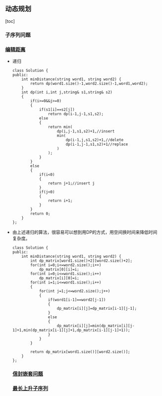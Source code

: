 ## 动态规划

[toc]

### 子序列问题

### [编辑距离](https://leetcode-cn.com/problems/edit-distance/)

- 递归

  ```
  class Solution {
  public:
      int minDistance(string word1, string word2) {
          return dp(word1.size()-1,word2.size()-1,word1,word2);
      }
      int dp(int i,int j,string& s1,string& s2)
      {
          if(i>=0&&j>=0)
          {
              if(s1[i]==s2[j])
                  return dp(i-1,j-1,s1,s2);
              else
              {
                  return min(
                      dp(i,j-1,s1,s2)+1,//insert
                      min(
                          dp(i-1,j,s1,s2)+1,//delete
                          dp(i-1,j-1,s1,s2)+1//replace
                      )
                  );
              }
          }
          else
          {
              if(i<0)
              {
                  return j+1;//insert j
              }
              if(j<0)
              {
                  return i+1;
              }
          }
          return 0;
      }
  };
  ```

- 由上述递归的算法，很容易可以想到用DP的方式，用空间换时间来降低时间复杂度。

  ```
  class Solution {
  public:
      int minDistance(string word1, string word2) {
          int dp_matrix[word1.size()+2][word2.size()+2];
          for(int i=0;i<=word2.size();i++)
              dp_matrix[0][i]=i;
          for(int i=0;i<=word1.size();i++)
              dp_matrix[i][0]=i;
          for(int i=1;i<=word1.size();i++)
          {
              for(int j=1;j<=word2.size();j++)
              {
                  if(word1[i-1]==word2[j-1])
                  {
                      dp_matrix[i][j]=dp_matrix[i-1][j-1];
                  }
                  else
                  {
                      dp_matrix[i][j]=min(dp_matrix[i][j-1]+1,min(dp_matrix[i-1][j]+1,dp_matrix[i-1][j-1]+1));
                  }
              }
          }
  
          return dp_matrix[word1.size()][word2.size()];
      }
  };
  
  ```

  ### [信封嵌套问题](https://leetcode-cn.com/problems/russian-doll-envelopes/)

  ### [最长上升子序列](https://leetcode-cn.com/problems/longest-increasing-subsequence/)

  
  
  
  
  
  
  